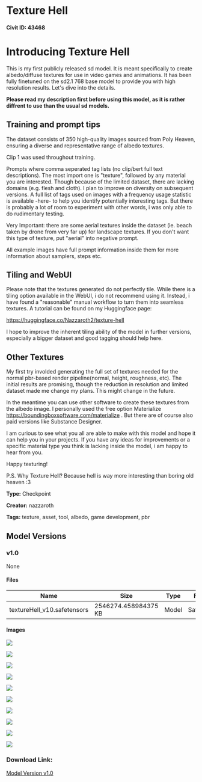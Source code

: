 # Texture Hell

#### Civit ID: 43468

<h1>Introducing Texture Hell</h1><p>This is my first publicly released sd model. It is meant specifically to create albedo/diffuse textures for use in video games and animations. It has been fully finetuned on the sd2.1 768 base model to provide you with high resolution results. Let's dive into the details.</p><p><strong>Please read my description first before using this model, as it is rather diffrent to use than the usual sd models.</strong></p><h2>Training and prompt tips</h2><p>The dataset consists of 350 high-quality images sourced from Poly Heaven, ensuring a diverse and representative range of albedo textures. </p><p>Clip 1 was used throughout training.</p><p>Prompts where comma seperated tag lists (no clip/bert full text descriptions). The most import one is "texture", followed by any material you are interested. Though because of the limited dataset, there are lacking domains (e.g. flesh and cloth). I plan to improve on diversity on subsequent versions. A full list of tags used on images with a frequency usage statistic is available -here- to help you identify potentially interesting tags. But there is probably a lot of room to experiment with other words, i was only able to do rudimentary testing.</p><p>Very Important: there are some aerial textures inside the dataset (ie. beach taken by drone from very far up) for landscape textures. If you don't want this type of texture, put "aerial" into negative prompt.</p><p>All example images have full prompt information inside them for more information about samplers, steps etc.</p><h2>Tiling and WebUI</h2><p>Please note that the textures generated do not perfectly tile. While there is a tiling option available in the WebUI, i do not recommend using it. Instead, i have found a "reasonable" manual workflow to turn them into seamless textures. A tutorial  can be found on my Huggingface page:</p><p><a target="_blank" rel="ugc" href="https://huggingface.co/Nazzaroth2/texture-hell">https://huggingface.co/Nazzaroth2/texture-hell</a></p><p>I hope to improve the inherent tiling ability of the model in further versions, especially a bigger dataset and good tagging should help here.</p><h2>Other Textures</h2><p>My first try involded generating the full set of textures needed for the normal pbr-based render pipeline(normal, height, roughness, etc). The initial results are promising, though the reduction in resolution and limited dataset made me change my plans. This might change in the future.</p><p>In the meantime you can use other software to create these textures from the albedo image. I personally used the free option Materialize <a target="_blank" rel="ugc" href="https://boundingboxsoftware.com/materialize">https://boundingboxsoftware.com/materialize</a> . But there are of course also paid versions like Substance Designer.</p><p>I am curious to see what you all are able to make with this model and hope it can help you in your projects. If you have any ideas for improvements or a specific material type you think is lacking inside the model, i am happy to hear from you.</p><p>Happy texturing!</p><p>P.S. Why Texture Hell? Because hell is way more interesting than boring old heaven :3</p>

**Type:** Checkpoint

**Creator:** nazzaroth

**Tags:** texture, asset, tool, albedo, game development, pbr

## Model Versions

### v1.0

None

#### Files

| Name | Size | Type | Format | Download Url | AutoV1 | AutoV2 | SHA256 | CRC32 | BLAKE3 |
| --- | --- | --- | --- | --- | --- | --- | --- | --- | --- |
| textureHell_v10.safetensors | 2546274.458984375 KB | Model | SafeTensor | https://civitai.com/api/download/models/48111 | - | - | - | - | - |

#### Images

<p><img src="https://image.civitai.com/xG1nkqKTMzGDvpLrqFT7WA/6439cd5c-c6b3-452d-d703-d3bbcc50c100/width=450/517576.jpeg" /></p>

<p><img src="https://image.civitai.com/xG1nkqKTMzGDvpLrqFT7WA/ceb41579-2378-45d4-fcae-69a9c6b02300/width=450/517575.jpeg" /></p>

<p><img src="https://image.civitai.com/xG1nkqKTMzGDvpLrqFT7WA/ca3c4060-0781-4bb3-8d4c-ed0752bcc700/width=450/517591.jpeg" /></p>

<p><img src="https://image.civitai.com/xG1nkqKTMzGDvpLrqFT7WA/73bc1663-ffe1-435e-d8a4-27d8ae918d00/width=450/517574.jpeg" /></p>

<p><img src="https://image.civitai.com/xG1nkqKTMzGDvpLrqFT7WA/99027bc9-1b3a-4cf6-4130-6d576dcf1500/width=450/517578.jpeg" /></p>

<p><img src="https://image.civitai.com/xG1nkqKTMzGDvpLrqFT7WA/b15497f4-c54e-4cf6-f621-f5aa092dea00/width=450/517580.jpeg" /></p>

<p><img src="https://image.civitai.com/xG1nkqKTMzGDvpLrqFT7WA/5adc9860-1c1c-43b5-e572-5d583242d400/width=450/517577.jpeg" /></p>

<p><img src="https://image.civitai.com/xG1nkqKTMzGDvpLrqFT7WA/103aa35b-bc64-4c89-c1ab-527b24434a00/width=450/517572.jpeg" /></p>

<p><img src="https://image.civitai.com/xG1nkqKTMzGDvpLrqFT7WA/f1c4be45-da5f-4766-844b-4e023d42c400/width=450/517573.jpeg" /></p>

<p><img src="https://image.civitai.com/xG1nkqKTMzGDvpLrqFT7WA/e756ddae-93bb-4de7-898e-d9f0d2abca00/width=450/517579.jpeg" /></p>

### Download Link:

[Model Version v1.0](https://civitai.com/api/download/models/48111)

